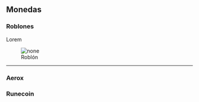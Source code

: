 ## Monedas

### Roblones

Lorem 

<figure>
    <img src="#" alt="none">
    <figcaption>Roblón</figcaption>
</figure>


---

### Aerox

### Runecoin